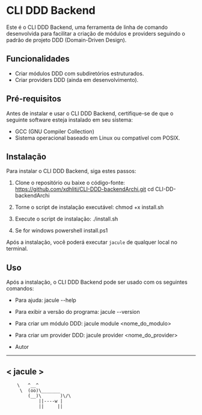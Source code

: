 # CLI DDD Backend

Este é o CLI DDD Backend, uma ferramenta de linha de comando desenvolvida para facilitar a criação de módulos e providers seguindo o padrão de projeto DDD (Domain-Driven Design).

## Funcionalidades

- Criar módulos DDD com subdiretórios estruturados.
- Criar providers DDD (ainda em desenvolvimento).

## Pré-requisitos

Antes de instalar e usar o CLI DDD Backend, certifique-se de que o seguinte software esteja instalado em seu sistema:

- GCC (GNU Compiler Collection)
- Sistema operacional baseado em Linux ou compatível com POSIX.

## Instalação

Para instalar o CLI DDD Backend, siga estes passos:

1. Clone o repositório ou baixe o código-fonte:
    https://github.com/xdhliti/CLI-DDD-backendArchi.git
    cd CLI-DD-backendArchi

2. Torne o script de instalação executável:
    chmod +x install.sh

3. Execute o script de instalação:
    ./install.sh
4. Se for windows
    powershell install.ps1

Após a instalação, você poderá executar `jacule` de qualquer local no terminal.

## Uso

Após a instalação, o CLI DDD Backend pode ser usado com os seguintes comandos:

- Para ajuda:
    jacule --help

- Para exibir a versão do programa:
jacule --version


- Para criar um módulo DDD:
    jacule module <nome_do_modulo>


- Para criar um provider DDD:
    jacule provider <nome_do_provider>

- Autor
 ________
< jacule >
 --------
        \   ^__^
         \  (oo)\_______
            (__)\       )\/\
                ||----w |
                ||     ||

